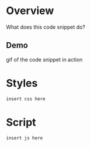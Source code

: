 # Overview
What does this code snippet do?
## Demo
gif of the code snippet in action

# Styles
```css
insert css here
```
# Script
```javascript
insert js here
```
